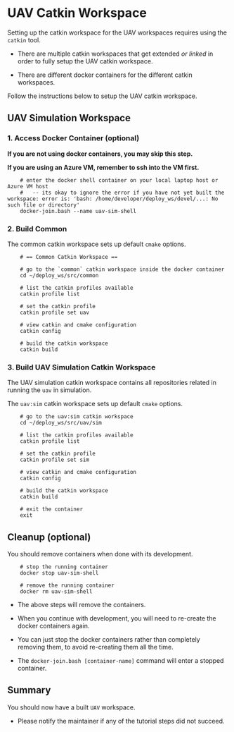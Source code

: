 # UAV Catkin Workspace

Setting up the catkin workspace for the UAV workspaces requires using the `catkin` tool.

- There are multiple catkin workspaces that get extended *or linked* in order to fully setup the UAV catkin workspace.

- There are different docker containers for the different catkin workspaces.

Follow the instructions below to setup the UAV catkin workspace.

## UAV Simulation Workspace

### 1. Access Docker Container (optional)

**If you are not using docker containers, you may skip this step.**

**If you are using an Azure VM, remember to ssh into the VM first.**

        # enter the docker shell container on your local laptop host or Azure VM host
        #   -- its okay to ignore the error if you have not yet built the workspace: error is: 'bash: /home/developer/deploy_ws/devel/...: No such file or directory'
        docker-join.bash --name uav-sim-shell

### 2. Build Common

The common catkin workspace sets up default `cmake` options.

        # == Common Catkin Workspace ==

        # go to the `common` catkin workspace inside the docker container
        cd ~/deploy_ws/src/common

        # list the catkin profiles available
        catkin profile list

        # set the catkin profile
        catkin profile set uav

        # view catkin and cmake configuration
        catkin config

        # build the catkin workspace
        catkin build

### 3. Build UAV Simulation Catkin Workspace

The UAV simulation catkin workspace contains all repositories related in running the `uav` in simulation.

The `uav:sim` catkin workspace sets up default `cmake` options.


        # go to the uav:sim catkin workspace
        cd ~/deploy_ws/src/uav/sim

        # list the catkin profiles available
        catkin profile list

        # set the catkin profile
        catkin profile set sim

        # view catkin and cmake configuration
        catkin config

        # build the catkin workspace
        catkin build

        # exit the container
        exit

## Cleanup (optional)

You should remove containers when done with its development.

        # stop the running container
        docker stop uav-sim-shell

        # remove the running container
        docker rm uav-sim-shell

- The above steps will remove the containers.

- When you continue with development, you will need to re-create the docker containers again.

- You can just stop the docker containers rather than completely removing them, to avoid re-creating them all the time.

- The `docker-join.bash [container-name]` command will enter a stopped container.

## Summary

You should now have a built `UAV` workspace.

- Please notify the maintainer if any of the tutorial steps did not succeed.
